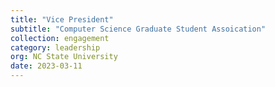 ```yaml
---
title: "Vice President"
subtitle: "Computer Science Graduate Student Assoication"
collection: engagement
category: leadership
org: NC State University
date: 2023-03-11
---
```



